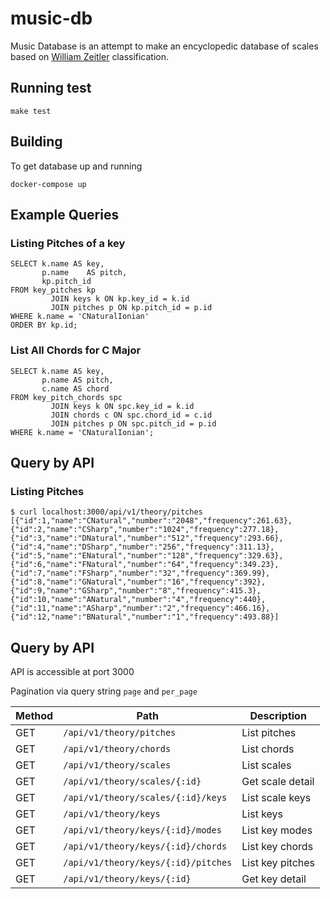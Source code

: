# music-db

Music Database is an attempt to make an encyclopedic database of scales based on [William Zeitler](https://allthescales.org) classification.

## Running test

```shell
make test
```
## Building

To get database up and running

```shell
docker-compose up
```

## Example Queries
### Listing Pitches of a key

```postgresql
SELECT k.name AS key,
       p.name    AS pitch,
       kp.pitch_id
FROM key_pitches kp
         JOIN keys k ON kp.key_id = k.id
         JOIN pitches p ON kp.pitch_id = p.id
WHERE k.name = 'CNaturalIonian'
ORDER BY kp.id;
```

### List All Chords for C Major

```postgresql
SELECT k.name AS key,
       p.name AS pitch,
       c.name AS chord
FROM key_pitch_chords spc
         JOIN keys k ON spc.key_id = k.id
         JOIN chords c ON spc.chord_id = c.id
         JOIN pitches p ON spc.pitch_id = p.id
WHERE k.name = 'CNaturalIonian';
```

## Query by API

### Listing Pitches
```shell
$ curl localhost:3000/api/v1/theory/pitches
[{"id":1,"name":"CNatural","number":"2048","frequency":261.63},{"id":2,"name":"CSharp","number":"1024","frequency":277.18},{"id":3,"name":"DNatural","number":"512","frequency":293.66},{"id":4,"name":"DSharp","number":"256","frequency":311.13},{"id":5,"name":"ENatural","number":"128","frequency":329.63},{"id":6,"name":"FNatural","number":"64","frequency":349.23},{"id":7,"name":"FSharp","number":"32","frequency":369.99},{"id":8,"name":"GNatural","number":"16","frequency":392},{"id":9,"name":"GSharp","number":"8","frequency":415.3},{"id":10,"name":"ANatural","number":"4","frequency":440},{"id":11,"name":"ASharp","number":"2","frequency":466.16},{"id":12,"name":"BNatural","number":"1","frequency":493.88}]
```

## Query by API

API is accessible at port 3000

Pagination via query string `page` and `per_page`

| Method | Path                                | Description      |
|--------|-------------------------------------|------------------|
| GET    | `/api/v1/theory/pitches`            | List pitches     |
| GET    | `/api/v1/theory/chords`             | List chords      |
| GET    | `/api/v1/theory/scales`             | List scales      |
| GET    | `/api/v1/theory/scales/{:id}`       | Get scale detail |
| GET    | `/api/v1/theory/scales/{:id}/keys`  | List scale keys  |
| GET    | `/api/v1/theory/keys`               | List keys        |
| GET    | `/api/v1/theory/keys/{:id}/modes`   | List key modes   |
| GET    | `/api/v1/theory/keys/{:id}/chords`  | List key chords  |
| GET    | `/api/v1/theory/keys/{:id}/pitches` | List key pitches |
| GET    | `/api/v1/theory/keys/{:id}`         | Get key detail   |
